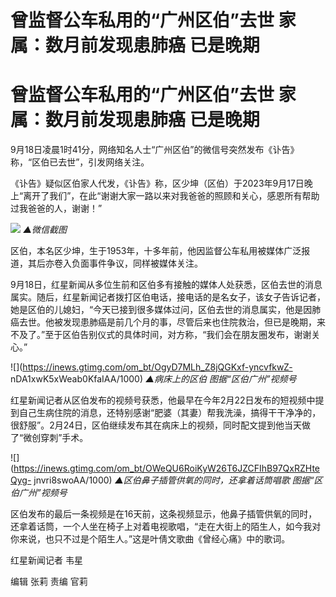 # 曾监督公车私用的“广州区伯”去世 家属：数月前发现患肺癌 已是晚期

# 曾监督公车私用的“广州区伯”去世 家属：数月前发现患肺癌 已是晚期

9月18日凌晨1时41分，网络知名人士“广州区伯”的微信号突然发布《讣告》称，“区伯已去世”，引发网络关注。

《讣告》疑似区伯家人代发，《讣告》称，区少坤（区伯）于2023年9月17日晚上“离开了我们”，在此“谢谢大家一路以来对我爸爸的照顾和关心，感恩所有帮助过我爸爸的人，谢谢！”

![](https://inews.gtimg.com/om_bt/OIhxiAdpwBWHBVlYtKQ8VIjJDVEWuHMpRdqEB0Waw5XQsAA/1000)
_▲微信截图_

区伯，本名区少坤，生于1953年，十多年前，他因监督公车私用被媒体广泛报道，其后亦卷入负面事件争议，同样被媒体关注。

9月18日，红星新闻从多位生前和区伯多有接触的媒体人处获悉，区伯去世的消息属实。随后，红星新闻记者拨打区伯电话，接电话的是名女子，该女子告诉记者，她是区伯的儿媳妇，“今天已接到很多媒体过问，区伯去世的消息属实，他是因肺癌去世。他被发现患肺癌是前几个月的事，尽管后来也住院救治，但已是晚期，来不及了。”至于区伯告别仪式的具体时间，对方称，“我们会在朋友圈发布，谢谢关心。”

![](https://inews.gtimg.com/om_bt/OgyD7MLh_Z8jQGKxf-yncvfkwZ-
nDA1xwK5xWeab0KfaIAA/1000) _▲病床上的区伯 图据“区伯广州”视频号_

红星新闻记者从区伯发布的视频号获悉，他最早在今年2月22日发布的短视频中提到自己生病住院的消息，还特别感谢“肥婆（其妻）帮我洗澡，搞得干干净净的，很舒服”。2月24日，区伯继续发布其在病床上的视频，同时配文提到他当天做了“微创穿刺”手术。

![](https://inews.gtimg.com/om_bt/OWeQU6RoiKyW26T6JZCFIhB97QxRZHteQyg-
jnvri8swoAA/1000) _▲区伯鼻子插管供氧的同时，还拿着话筒唱歌 图据“区伯广州”视频号_

区伯发布的最后一条视频是在16天前，这条视频显示，他鼻子插管供氧的同时，还拿着话筒，一个人坐在椅子上对着电视歌唱，“走在大街上的陌生人，如今我对你来说，也只不过是个陌生人。”这是叶倩文歌曲《曾经心痛》中的歌词。

红星新闻记者 韦星

编辑 张莉 责编 官莉

